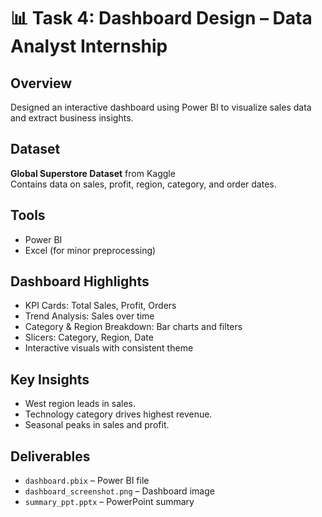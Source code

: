 # 📊 Task 4: Dashboard Design – Data Analyst Internship

## Overview
Designed an interactive dashboard using Power BI to visualize sales data and extract business insights.

## Dataset
**Global Superstore Dataset** from Kaggle  
Contains data on sales, profit, region, category, and order dates.

## Tools
- Power BI
- Excel (for minor preprocessing)

## Dashboard Highlights
- KPI Cards: Total Sales, Profit, Orders
- Trend Analysis: Sales over time
- Category & Region Breakdown: Bar charts and filters
- Slicers: Category, Region, Date
- Interactive visuals with consistent theme

## Key Insights
- West region leads in sales.
- Technology category drives highest revenue.
- Seasonal peaks in sales and profit.

## Deliverables
- `dashboard.pbix` – Power BI file  
- `dashboard_screenshot.png` – Dashboard image  
- `summary_ppt.pptx` – PowerPoint summary

